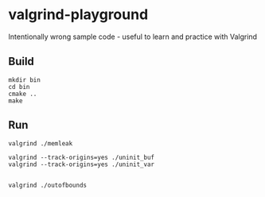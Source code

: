 # valgrind-playground
Intentionally wrong sample code - useful to learn and practice with Valgrind


## Build

```
mkdir bin
cd bin
cmake ..
make
```

## Run

```
valgrind ./memleak

valgrind --track-origins=yes ./uninit_buf
valgrind --track-origins=yes ./uninit_var


valgrind ./outofbounds
```

